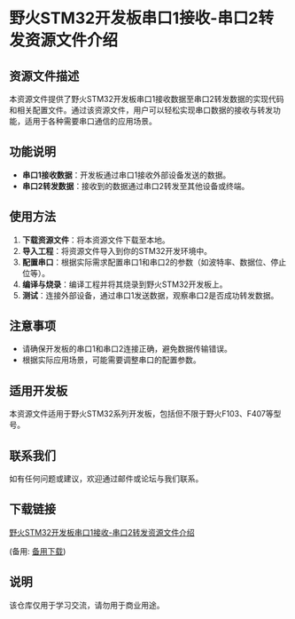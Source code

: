 # 野火STM32开发板串口1接收-串口2转发资源文件介绍

## 资源文件描述

本资源文件提供了野火STM32开发板串口1接收数据至串口2转发数据的实现代码和相关配置文件。通过该资源文件，用户可以轻松实现串口数据的接收与转发功能，适用于各种需要串口通信的应用场景。

## 功能说明

- **串口1接收数据**：开发板通过串口1接收外部设备发送的数据。
- **串口2转发数据**：接收到的数据通过串口2转发至其他设备或终端。

## 使用方法

1. **下载资源文件**：将本资源文件下载至本地。
2. **导入工程**：将资源文件导入到你的STM32开发环境中。
3. **配置串口**：根据实际需求配置串口1和串口2的参数（如波特率、数据位、停止位等）。
4. **编译与烧录**：编译工程并将其烧录到野火STM32开发板上。
5. **测试**：连接外部设备，通过串口1发送数据，观察串口2是否成功转发数据。

## 注意事项

- 请确保开发板的串口1和串口2连接正确，避免数据传输错误。
- 根据实际应用场景，可能需要调整串口的配置参数。

## 适用开发板

本资源文件适用于野火STM32系列开发板，包括但不限于野火F103、F407等型号。

## 联系我们

如有任何问题或建议，欢迎通过邮件或论坛与我们联系。

## 下载链接
[野火STM32开发板串口1接收-串口2转发资源文件介绍]() 

(备用: [备用下载](https://pan.baidu.com/s/1BrC6eWmWcumwP7LqYfFOag?pwd=1234))

## 说明

该仓库仅用于学习交流，请勿用于商业用途。
